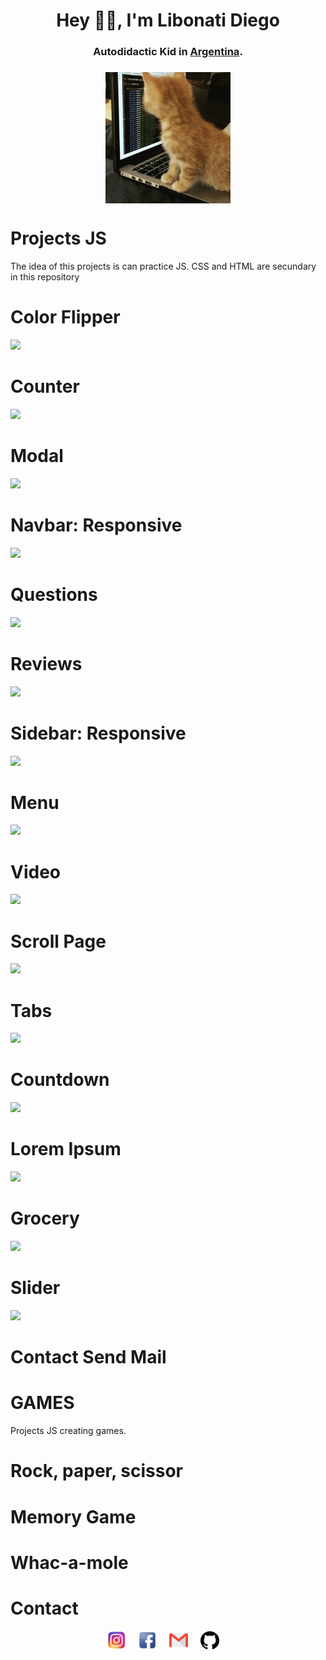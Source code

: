 <h1 align="center"> Hey 👋🏽, I'm Libonati Diego </h1>

<h3 align="center">
    Autodidactic Kid in <a href="https://www.instagram.com/die_libonati/?hl=es-la">Argentina</a>.  
</h3>

<h3 align="center">
<img align="center" alt="cat coding" src="https://github.com/DiegoLibonati/DiegoLibonati/blob/main/template/cat.gif" width="200" />
 </h3>

# Projects JS
The idea of this projects is can practice JS. CSS and HTML are secundary in this repository

# Color Flipper
<img src="https://github.com/DiegoLibonati/DiegoLibonati/blob/main/template/colorflip.gif"> <br>
# Counter
<img src="https://github.com/DiegoLibonati/DiegoLibonati/blob/main/template/counter.gif"> <br>
#  Modal
<img src="https://github.com/DiegoLibonati/DiegoLibonati/blob/main/template/modal.gif"> <br>
#  Navbar: Responsive
<img src="https://github.com/DiegoLibonati/DiegoLibonati/blob/main/template/nav.gif"> <br>
#  Questions
<img src="https://github.com/DiegoLibonati/DiegoLibonati/blob/main/template/questions.gif"> <br>
#  Reviews
<img src="https://github.com/DiegoLibonati/DiegoLibonati/blob/main/template/reviews.gif"> <br>
#  Sidebar: Responsive
<img src="https://github.com/DiegoLibonati/DiegoLibonati/blob/main/template/sidebar.gif"> <br>
# Menu
<img src="https://github.com/DiegoLibonati/DiegoLibonati/blob/main/template/menu.gif"> <br>
#  Video
<img src="https://github.com/DiegoLibonati/DiegoLibonati/blob/main/template/video.gif"> <br>
# Scroll Page
<img src="https://github.com/DiegoLibonati/DiegoLibonati/blob/main/template/scroll.gif"> <br>
# Tabs
<img src="https://github.com/DiegoLibonati/DiegoLibonati/blob/main/template/tabs.gif"> <br>
# Countdown
<img src="https://github.com/DiegoLibonati/DiegoLibonati/blob/main/template/countdown.gif"> <br>
# Lorem Ipsum
<img src="https://github.com/DiegoLibonati/DiegoLibonati/blob/main/template/lorem.gif"> <br>
# Grocery
<img src="https://github.com/DiegoLibonati/DiegoLibonati/blob/main/template/grocery.gif"> <br>
# Slider
<img src="https://github.com/DiegoLibonati/DiegoLibonati/blob/main/template/slider.gif"> <br>
# Contact Send Mail


# GAMES
Projects JS creating games.
# Rock, paper, scissor
# Memory Game
# Whac-a-mole


# Contact

<p align="center">
 <a href="https://www.instagram.com/die_libonati/?hl=es-la"><img src="https://github.com/DiegoLibonati/DiegoLibonati/blob/main/template/ig2.png" width="30px" alt="instagram"></a> &nbsp; &nbsp;
 <a href="https://www.facebook.com/dielibonati/"><img src="https://github.com/DiegoLibonati/DiegoLibonati/blob/main/template/face.png" width="30px" alt="facebook"></a> &nbsp; &nbsp;
 <a href="mailto:diego.libonati1998@gmail.com"><img src="https://github.com/chandan-reddy-k/chandan-reddy-k/blob/master/assets/gmail.svg" width="30px" alt="mail"></a> &nbsp; &nbsp;
 <a href="https://github.com/DiegoLibonati"><img src="https://github.com/chandan-reddy-k/chandan-reddy-k/blob/master/assets/github.svg" width="30px" alt="github"></a> &nbsp; &nbsp;
</p>

